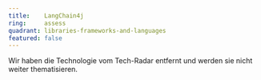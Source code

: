```yaml
---
title:    LangChain4j
ring:     assess
quadrant: libraries-frameworks-and-languages
featured: false
---
```


Wir haben die Technologie vom Tech-Radar entfernt und werden sie nicht weiter thematisieren.
